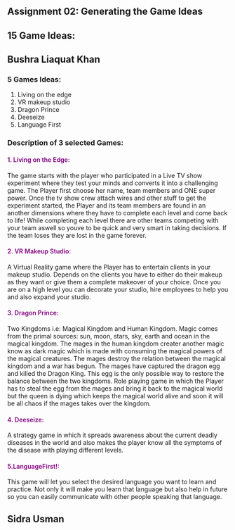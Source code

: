 <!DOCTYPE html>
<html>
<head>
</head>
<body>
  
## Assignment 02: Generating the Game Ideas
  
## 15 Game Ideas:
<h2>Bushra Liaquat Khan</h2>
  
### 5 Games Ideas:
  
1. Living on the edge
2. VR makeup studio
3. Dragon Prince
4. Deeseize
5. Language First
  
### Description of 3 selected Games:
<h4 style="color: purple; font-weight: 600;">1. Living on the Edge:</h4>
<p>The game starts with the player who participated in a Live TV show experiment where they test your minds and converts it into a challenging game. The Player first choose her name, team members and ONE super power. Once the tv show crew attach wires and other stuff to get the experiment started, the Player and its team members are found in an another dimensions where they have to complete each level and come back to life! While completing each level there are other teams competing with your team aswell so youve to be quick and very smart in taking decisions. If the team loses they are lost in the game forever.</p>

<h4 style="color: purple; font-weight: 600;">2. VR Makeup Studio:</h4>
<p>A Virtual Reality game where the Player has to entertain clients in your makeup studio. Depends on the clients you have to either do their makeup as they want or give them a complete makeover of your choice. Once you are on a high level you can decorate your studio, hire employees to help you and also expand your studio.</p>

<h4 style="color: purple; font-weight: 600;">3. Dragon Prince:</h4>
<p>Two Kingdoms i.e: Magical Kingdom and Human Kingdom. Magic comes from the primal sources: sun, moon, stars, sky, earth and ocean in the magical kingdom. The mages in the human kingdom creater another magic know as dark magic which is made with consuming the magical powers of the magical creatures. The mages destroy the relation between the magical kingdom and a war has begun. The mages have captured the dragon egg and killed the Dragon King. This egg is the only possible way to restore the balance between the two kingdoms. Role playing game in  which the Player has to steal the egg from the mages and bring it back to the magical world but the queen is dying which keeps the magical world alive and soon it will be all chaos if the mages takes over the kingdom. </p>

<h4 style="color: purple; font-weight: 600;">4. Deeseize:</h4>
<p>A strategy game in which it spreads awareness about the current deadly diseases in the world and also makes the player know all the symptoms of the disease with playing different levels.</p>

<h4 style="color: purple; font-weight: 600;">5.LanguageFirst!:</h4>
<p>This game will let you select the desired language you want to learn and practice. Not only it will make you learn that language but also help in future so you can easily communicate with other people speaking that language.</p>

## Sidra Usman

</body>
</html>

